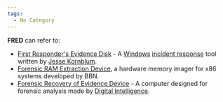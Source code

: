 ```yaml
---
tags:
  - No Category
---
```

**FRED** can refer to:

- [First Responder's Evidence
  Disk](first_responder's_evidence_disk.md) - A
  [Windows](windows.md) [incident
  response](incident_response.md) tool written by [Jesse
  Kornblum](jesse_kornblum.md).
- [Forensic RAM Extraction
  Device](tools:memory_imaging#x86_hardware.md), a hardware
  memory imager for x86 systems developed by BBN.
- [Forensic Recovery of Evidence
  Device](forensic_recovery_of_evidence_device.md) - A computer
  designed for forensic analysis made by [Digital
  Intelligence](digital_intelligence.md).
